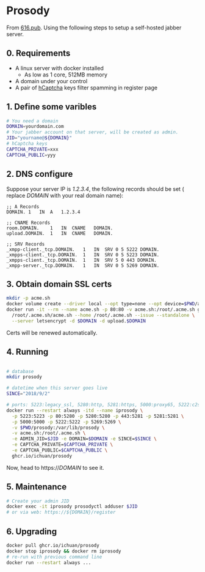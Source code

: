 # Prosody
From [616.pub](https://616.pub). Using the following steps to setup a self-hosted
jabber server.

## 0. Requirements
- A linux server with docker installed
  - As low as 1 core, 512MB memory
- A domain under your control
- A pair of [hCaptcha](https://www.hcaptcha.com/) keys filter spamming in register page

## 1. Define some varibles

```sh
# You need a domain
DOMAIN=yourdomain.com
# Your jabber account on that server, will be created as admin.
JID="yourname@${DOMAIN}"
# hCaptcha keys
CAPTCHA_PRIVATE=xxx
CAPTCHA_PUBLIC=yyy
```

## 2. DNS configure

Suppose your server IP is *1.2.3.4*, the following records should be set (
replace *DOMAIN* with your real domain name):

```zone
;; A Records
DOMAIN.	1	IN	A	1.2.3.4

;; CNAME Records
room.DOMAIN.	1	IN	CNAME	DOMAIN.
upload.DOMAIN.	1	IN	CNAME	DOMAIN.

;; SRV Records
_xmpp-client._tcp.DOMAIN.	1	IN	SRV	0 5 5222 DOMAIN.
_xmpps-client._tcp.DOMAIN.	1	IN	SRV	0 5 5223 DOMAIN.
_xmpps-client._tcp.DOMAIN.	1	IN	SRV	5 0 443 DOMAIN.
_xmpp-server._tcp.DOMAIN.	1	IN	SRV	0 5 5269 DOMAIN.
```

## 3. Obtain domain SSL certs

```sh
mkdir -p acme.sh
docker volume create --driver local --opt type=none --opt device=$PWD/acme.sh --opt o=bind acme.sh
docker run -it --rm --name acme.sh -p 80:80 -v acme.sh:/root/.acme.sh ghcr.io/ichuan/prosody \
  /root/.acme.sh/acme.sh --home /root/.acme.sh --issue --standalone \
  --server letsencrypt -d $DOMAIN -d upload.$DOMAIN
```

Certs will be renewed automatically.

## 4. Running

```bash

# database
mkdir prosody

# datetime when this server goes live
SINCE="2018/9/2"

# ports: 5223:legacy_ssl, 5280:http, 5281:https, 5000:proxy65, 5222:c2s, 5269:s2s
docker run --restart always -itd --name iprosody \
  -p 5223:5223 -p 80:5280 -p 5280:5280 -p 443:5281 -p 5281:5281 \
  -p 5000:5000 -p 5222:5222 -p 5269:5269 \
  -v $PWD/prosody:/var/lib/prosody \
  -v acme.sh:/root/.acme.sh \
  -e ADMIN_JID=$JID -e DOMAIN=$DOMAIN -e SINCE=$SINCE \
  -e CAPTCHA_PRIVATE=$CAPTCHA_PRIVATE \
  -e CAPTCHA_PUBLIC=$CAPTCHA_PUBLIC \
  ghcr.io/ichuan/prosody
```

Now, head to https://*DOMAIN* to see it.

## 5. Maintenance

```sh
# Create your admin JID
docker exec -it iprosody prosodyctl adduser $JID
# or via web: https://${DOMAIN}/register
```


## 6. Upgrading

```sh
docker pull ghcr.io/ichuan/prosody
docker stop iprosody && docker rm iprosody
# re-run with previous command line
docker run --restart always ...
```
